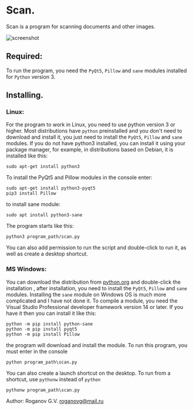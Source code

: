# Scan. 
Scan is a program for scanning documents and other images. 

![screenshot](https://gitlab.com/GennadiyVick/scan/raw/master/image.png)
## Required:
To run the program, you need the `PyQt5`, `Pillow` and `sane` modules installed for `Python` version 3.


## Installing.  

### Linux:
For the program to work in Linux, you need to use python version 3 or higher.
Most distributions have `python` preinstalled and you don't need to download and install it, 
you just need to install the `PyQt5`, `Pillow` and `sane` modules.
If you do not have python3 installed, you can install it using your package manager, 
for example, in distributions based on Debian, it is installed like this:
```console
sudo apt-get install python3
```
To install the PyQt5 and Pillow modules in the console enter:
```console
sudo apt-get install python3-pyqt5
pip3 install Pillow
```
to install sane module:
```console
sudo apt install python3-sane
```
The program starts like this:
```console
python3 program_path/scan.py
```
You can also add permission to run the script and double-click to run it, as well as create a desktop shortcut.

### MS Windows:
You can download the distribution from [python.org](https://www.python.org/downloads/) and double-click the installation ,
after installation, you need to install the `PyQt5`, `Pillow` and `sane` modules.
Installing the `sane` module on Windows OS is much more complicated and I have not done it. To compile a module, you need the Visual Studio Professional developer framework version 14 or later. If you have it then you can install it like this:
```console
python -m pip install python-sane
python -m pip install pyqt5
python -m pip install Pillow
```
the program will download and install the module.
To run this program, you must enter in the console
```console
python program_path\scan.py
```
You can also create a launch shortcut on the desktop.
To run from a shortcut, use `pythonw` instead of `python`
```console
pythonw program_path\scan.py
```

Author: Roganov G.V. roganovg@mail.ru


